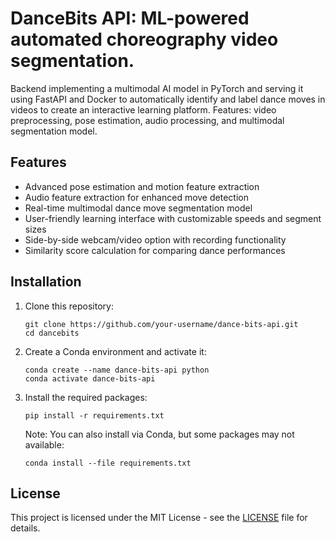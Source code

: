 # DanceBits API: ML-powered automated choreography video segmentation. 

Backend implementing a multimodal AI model in PyTorch and serving it using FastAPI and Docker to automatically identify and label dance moves in videos to create an interactive learning platform. Features: video preprocessing, pose estimation, audio processing, and multimodal segmentation model.

## Features

- Advanced pose estimation and motion feature extraction
- Audio feature extraction for enhanced move detection
- Real-time multimodal dance move segmentation model
- User-friendly learning interface with customizable speeds and segment sizes
- Side-by-side webcam/video option with recording functionality
- Similarity score calculation for comparing dance performances
  
## Installation


1. Clone this repository:
   ```
   git clone https://github.com/your-username/dance-bits-api.git
   cd dancebits
   ```

2. Create a Conda environment and activate it:
   ```
   conda create --name dance-bits-api python
   conda activate dance-bits-api
   ```

3. Install the required packages:
   ```
   pip install -r requirements.txt
   ```

   Note: You can also install via Conda, but some packages may not available:
   ```
   conda install --file requirements.txt
   ```

## License

This project is licensed under the MIT License - see the [LICENSE](LICENSE) file for details.
